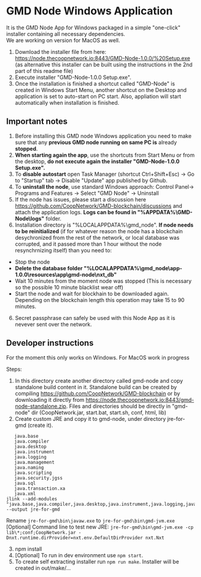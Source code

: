 # GMD Node Windows Application #
It is the GMD Node App for Windows packaged in a simple "one-click" installer containing all necessary dependencies.  
We are working on version for MacOS as well.  



1. Download the installer file from here: https://node.thecoopnetwork.io:8443/GMD-Node-1.0.0/%20Setup.exe (as alternative this installer can be built using the instructions in the 2nd part of this readme file)
2. Execute installer "GMD-Node-1.0.0 Setup.exe".
3. Once the installation is finished a shortcut called "GMD-Node" is created in Windows Start Menu, another shortcut on the Desktop and application is set to auto-start on PC start. Also, appliation will start automatically when installation is finished.

## Important notes ##
1. Before installing this GMD node Windows application you need to make sure that any **previous GMD node running on same PC is** already **stopped**.  
2. **When starting again the app**, use the shortcuts from Start Menu or from the desktop, **do not execute again the installer "GMD-Node-1.0.0 Setup.exe".**
3. To **disable autostart** open Task Manager (shortcut Ctrl+Shift+Esc) -> Go to "Startup" tab -> Disable "Update" app published by Github.  
4. To **uninstall the node**, use standard Windows approach: Control Panel-> Programs and Features -> Select "GMD Node" -> Uninstall
5. If the node has issues, please start a discussion here https://github.com/CoopNetwork/GMD-blockchain/discussions and attach the application logs. **Logs can be found in "%APPDATA%\GMD-Node\logs"** folder.
6. Installation directory is "%LOCALAPPDATA%\gmd_node". **If node needs to be reinitialized** (if for whatever reason the node has a blockchain desychronized from the rest of the network, or local database was corrupted, and it passed more than 1 hour without the node resynchrnizing itself) than you need to:
  - Stop the node
  - **Delete the database folder "%LOCALAPPDATA%\gmd_node\app-1.0.0\resources\app\gmd-node\nxt_db"**
  - Wait 10 minutes from the moment node was stopped (This is necessary so the possible 10 minute blacklist wear off)
  - Start the node and wait for blockhain to be downloaded again. Depending on the blockchain length this operation may take 15 to 90 minutes.
 6. Secret passphrase can safely be used with this Node App as it is nevever sent over the network. 



## Developer instructions ##
For the moment this only works on Windows. For MacOS work in progress

Steps:
1. In this directory create another directory called gmd-node and copy standalone build content in it. Standalone build can be created by compiling https://github.com/CoopNetwork/GMD-blockchain or by downloading it directly from https://node.thecoopnetwork.io:8443/gmd-node-standalone.zip. Files and directories should be directly in "gmd-node" dir (CoopNetwork.jar, start.bat, start.sh, conf, html, lib)
2. Create custom JRE and copy it to gmd-node, under directory jre-for-gmd (create it).
``` jdeps -cp lib\*;conf;CoopNetwork.jar --multi-release 9 --ignore-missing-deps --list-deps CoopNetwork.jar
   java.base
   java.compiler
   java.desktop
   java.instrument
   java.logging
   java.management
   java.naming
   java.scripting
   java.security.jgss
   java.sql
   java.transaction.xa
   java.xml
jlink --add-modules "java.base,java.compiler,java.desktop,java.instrument,java.logging,java.management,java.naming,java.scripting,java.security.jgss,java.sql,java.transaction.xa,java.xml" --output jre-for-gmd
```
Rename `jre-for-gmd\bin\javaw.exe` to `jre-for-gmd\bin\gmd-jvm.exe`  
[Optional] Command line to test new JRE: `jre-for-gmd\bin\gmd-jvm.exe -cp lib\*;conf;CoopNetwork.jar -Dnxt.runtime.dirProvider=nxt.env.DefaultDirProvider nxt.Nxt`

3. npm install
4. [Optional] To run in dev environment use `npm start`.
5. To create self extracting installer run `npm run make`. Installer will be created in out/make/...
